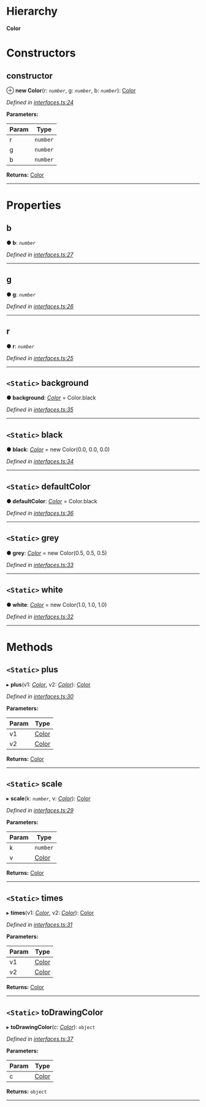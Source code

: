 

# Hierarchy

**Color**

# Constructors

<a id="constructor"></a>

##  constructor

⊕ **new Color**(r: *`number`*, g: *`number`*, b: *`number`*): [Color](_interfaces_.color.md)

*Defined in [interfaces.ts:24](https://github.com/bigcommerce/typedoc-plugin-markdown/blob/master/test/src/interfaces.ts#L24)*

**Parameters:**

| Param | Type |
| ------ | ------ |
| r | `number` |
| g | `number` |
| b | `number` |

**Returns:** [Color](_interfaces_.color.md)

___

# Properties

<a id="b"></a>

##  b

**● b**: *`number`*

*Defined in [interfaces.ts:27](https://github.com/bigcommerce/typedoc-plugin-markdown/blob/master/test/src/interfaces.ts#L27)*

___
<a id="g"></a>

##  g

**● g**: *`number`*

*Defined in [interfaces.ts:26](https://github.com/bigcommerce/typedoc-plugin-markdown/blob/master/test/src/interfaces.ts#L26)*

___
<a id="r"></a>

##  r

**● r**: *`number`*

*Defined in [interfaces.ts:25](https://github.com/bigcommerce/typedoc-plugin-markdown/blob/master/test/src/interfaces.ts#L25)*

___
<a id="background"></a>

## `<Static>` background

**● background**: *[Color](_interfaces_.color.md)* =  Color.black

*Defined in [interfaces.ts:35](https://github.com/bigcommerce/typedoc-plugin-markdown/blob/master/test/src/interfaces.ts#L35)*

___
<a id="black"></a>

## `<Static>` black

**● black**: *[Color](_interfaces_.color.md)* =  new Color(0.0, 0.0, 0.0)

*Defined in [interfaces.ts:34](https://github.com/bigcommerce/typedoc-plugin-markdown/blob/master/test/src/interfaces.ts#L34)*

___
<a id="defaultcolor"></a>

## `<Static>` defaultColor

**● defaultColor**: *[Color](_interfaces_.color.md)* =  Color.black

*Defined in [interfaces.ts:36](https://github.com/bigcommerce/typedoc-plugin-markdown/blob/master/test/src/interfaces.ts#L36)*

___
<a id="grey"></a>

## `<Static>` grey

**● grey**: *[Color](_interfaces_.color.md)* =  new Color(0.5, 0.5, 0.5)

*Defined in [interfaces.ts:33](https://github.com/bigcommerce/typedoc-plugin-markdown/blob/master/test/src/interfaces.ts#L33)*

___
<a id="white"></a>

## `<Static>` white

**● white**: *[Color](_interfaces_.color.md)* =  new Color(1.0, 1.0, 1.0)

*Defined in [interfaces.ts:32](https://github.com/bigcommerce/typedoc-plugin-markdown/blob/master/test/src/interfaces.ts#L32)*

___

# Methods

<a id="plus"></a>

## `<Static>` plus

▸ **plus**(v1: *[Color](_interfaces_.color.md)*, v2: *[Color](_interfaces_.color.md)*): [Color](_interfaces_.color.md)

*Defined in [interfaces.ts:30](https://github.com/bigcommerce/typedoc-plugin-markdown/blob/master/test/src/interfaces.ts#L30)*

**Parameters:**

| Param | Type |
| ------ | ------ |
| v1 | [Color](_interfaces_.color.md) |
| v2 | [Color](_interfaces_.color.md) |

**Returns:** [Color](_interfaces_.color.md)

___
<a id="scale"></a>

## `<Static>` scale

▸ **scale**(k: *`number`*, v: *[Color](_interfaces_.color.md)*): [Color](_interfaces_.color.md)

*Defined in [interfaces.ts:29](https://github.com/bigcommerce/typedoc-plugin-markdown/blob/master/test/src/interfaces.ts#L29)*

**Parameters:**

| Param | Type |
| ------ | ------ |
| k | `number` |
| v | [Color](_interfaces_.color.md) |

**Returns:** [Color](_interfaces_.color.md)

___
<a id="times"></a>

## `<Static>` times

▸ **times**(v1: *[Color](_interfaces_.color.md)*, v2: *[Color](_interfaces_.color.md)*): [Color](_interfaces_.color.md)

*Defined in [interfaces.ts:31](https://github.com/bigcommerce/typedoc-plugin-markdown/blob/master/test/src/interfaces.ts#L31)*

**Parameters:**

| Param | Type |
| ------ | ------ |
| v1 | [Color](_interfaces_.color.md) |
| v2 | [Color](_interfaces_.color.md) |

**Returns:** [Color](_interfaces_.color.md)

___
<a id="todrawingcolor"></a>

## `<Static>` toDrawingColor

▸ **toDrawingColor**(c: *[Color](_interfaces_.color.md)*): `object`

*Defined in [interfaces.ts:37](https://github.com/bigcommerce/typedoc-plugin-markdown/blob/master/test/src/interfaces.ts#L37)*

**Parameters:**

| Param | Type |
| ------ | ------ |
| c | [Color](_interfaces_.color.md) |

**Returns:** `object`

___

